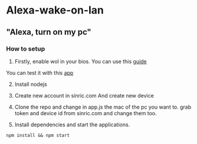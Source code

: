 # Alexa-wake-on-lan
## "Alexa, turn on my pc"




### How to setup
1. Firstly, enable wol in your bios. You can use this [guide](https://www.howtogeek.com/70374/how-to-geek-explains-what-is-wake-on-lan-and-how-do-i-enable-it/)

You can test it with this [app](https://play.google.com/store/apps/details?id=co.uk.mrwebb.wakeonlan)

2. Install nodejs

3. Create new account in sinric.com And create new device

4. Clone the repo and change in app.js the mac of the pc you want to. grab token and device id from sinric.com and change them too.

5. Install dependencies and start the applications.
```shell
npm install && npm start
```
